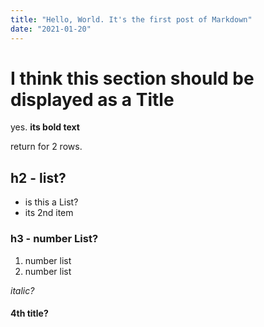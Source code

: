 ```yaml
---
title: "Hello, World. It's the first post of Markdown"
date: "2021-01-20"
---
```


# I think this section should be displayed as a Title

yes. **its bold text**

return for 2 rows.

## h2 - list?

- is this a List?
- its 2nd item

### h3 - number List?

1. number list
2. number list

_italic?_

#### 4th title?
